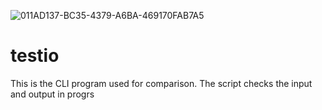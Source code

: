 
![011AD137-BC35-4379-A6BA-469170FAB7A5](https://github.com/Gfaerny/testio/assets/120312426/0e3d8676-e15a-4601-b8a4-54a3bdb34d1f)
# testio
This is the CLI program used for comparison. The script checks the input and output
in progrs
